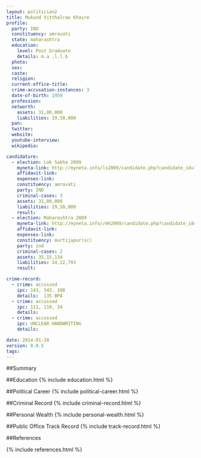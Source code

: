 ```yaml
---
layout: politician2
title: Mukund Vitthalrao Khaire
profile: 
  party: IND
  constituency: amravati
  state: maharashtra
  education: 
    level: Post Graduate
    details: m.a ,l.l.b
  photo: 
  sex: 
  caste: 
  religion: 
  current-office-title: 
  crime-accusation-instances: 3
  date-of-birth: 1959
  profession: 
  networth: 
    assets: 31,00,000
    liabilities: 19,50,000
  pan: 
  twitter: 
  website: 
  youtube-interview: 
  wikipedia: 

candidature: 
  - election: Lok Sabha 2009
    myneta-link: http://myneta.info/ls2009/candidate.php?candidate_id=173
    affidavit-link: 
    expenses-link: 
    constituency: amravati 
    party: IND
    criminal-cases: 3
    assets: 31,00,000
    liabilities: 19,50,000
    result:  
  - election: Maharashtra 2009
    myneta-link: http://myneta.info//mh2009/candidate.php?candidate_id=778
    affidavit-link: 
    expenses-link: 
    constituency: murtijapur(sc) 
    party: ind
    criminal-cases: 2
    assets: 35,15,134
    liabilities: 14,12,793
    result:  

crime-record: 
  - crime: accussed
    ipc: 143, 343, 108
    details:  135 BPA   
  - crime: accussed
    ipc: 111, 119, 34
    details:    
  - crime: accussed
    ipc: UNCLEAR HANDWRITING
    details:    

date: 2014-01-28
version: 0.0.5
tags: 
---
```

##Summary


##Education
{% include education.html %}


##Political Career
{% include political-career.html %}


##Criminal Record
{% include criminal-record.html %}


##Personal Wealth
{% include personal-wealth.html %}


##Public Office Track Record
{% include track-record.html %}


##References


{% include references.html %}